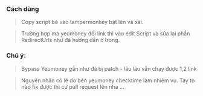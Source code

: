 ### Cách dùng
> Copy script bỏ vào tampermonkey bật lên và xài.

> Trường hợp mà yeumoney đổi link thì vào edit Script và sửa lại phần RedirectUrls như đã hướng dẫn ở trong.
### Chú ý:
> Bypass Yeumoney gần như đã bị patch - lâu lâu vẫn chạy được 1,2 link

> Nguyên nhân có lẽ do bên yeumoney checktime làm nhiệm vụ. Tay to nào fix được thì cứ pull request lên nha ...

